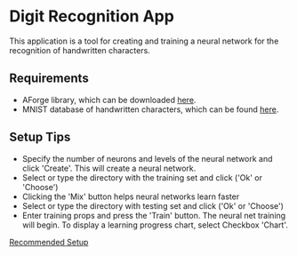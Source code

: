 # Digit Recognition App  

This application is a tool for creating and training a neural network for the recognition of handwritten characters.

## Requirements

* AForge library, which can be downloaded [here](http://www.aforgenet.com/framework/downloads.html).
* MNIST database of handwritten characters, which can be found [here](http://yann.lecun.com/exdb/mnist/).

## Setup Tips

* Specify the number of neurons and levels of the neural network and click 'Create'. This will create a neural network.
* Select or type the directory with the training set and click ('Ok' or 'Choose')
* Clicking the 'Mix' button helps neural networks learn faster
* Select or type the directory with testing set and click ('Ok' or 'Choose')
* Enter training props and press the 'Train' button. The neural net training will begin. To display a learning progress chart, select Checkbox 'Chart'.

[Recommended Setup](02-5min29net.png)
